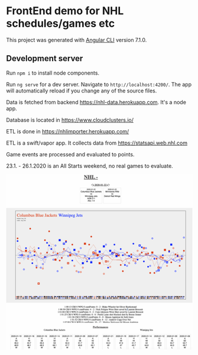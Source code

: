 # FrontEnd demo for NHL schedules/games etc

This project was generated with [Angular CLI](https://github.com/angular/angular-cli) version 7.1.0.

## Development server

Run `npm i` to install node components.

Run `ng serve` for a dev server. Navigate to `http://localhost:4200/`. The app will automatically reload if you change any of the source files.

Data is fetched from backend https://nhl-data.herokuapp.com.
It's a node app.

Database is located in https://www.cloudclusters.io/

ETL is done in https://nhlimporter.herokuapp.com/

ETL is a swift/vapor app.
It collects data from https://statsapi.web.nhl.com

Game events are processed and evaluated to points.

23.1. - 26.1.2020 is an All Starts weekend, no real games to evaluate.

![screenshot](https://github.com/eskojuhani/NHL-angular/blob/master/screenshot.png?raw=true?raw=true "Screenshot")

